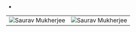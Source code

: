<!-- - [个人网站](http://www.lssl.work)
- [leetcode](https://leetcode.cn/u/lcls/)
- [掘金](https://juejin.cn/user/835284566556014)
- [npm](https://www.npmjs.com/~coolcicada) -->

<!-- [![](https://stats.justsong.cn/api/leetcode?username=lcls&cn=true&theme=dark)](https://leetcode.cn/u/lcls/) -->
-
<table>
<td><img src="https://github-readme-stats.vercel.app/api?username=coolCicada&include_all_commits=true&count_private=true&show_icons=true&line_height=20&title_color=7A7ADB&icon_color=2234AE&text_color=D3D3D3&bg_color=0,000000,130F40" alt="Saurav Mukherjee" />
    <td><img src="https://github-readme-stats.vercel.app/api/top-langs?username=coolCicada&show_icons=true&locale=en&layout=compact&title_color=7A7ADB&icon_color=2234AE&text_color=D3D3D3&bg_color=0,000000,130F40" alt="Saurav Mukherjee" /></td>
  </tr>
</table>



